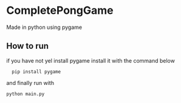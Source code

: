# CompletePongGame
Made in python using pygame


## How to run

if you have not yel install pygame install it with the command below

```
  pip install pygame
```

and finally run with 
```
python main.py
```
